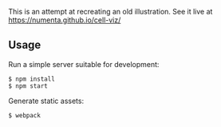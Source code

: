 This is an attempt at recreating an old illustration.  See it live at https://numenta.github.io/cell-viz/ 

Usage
-----

Run a simple server suitable for development:

```
$ npm install
$ npm start
```

Generate static assets:

```
$ webpack
```
